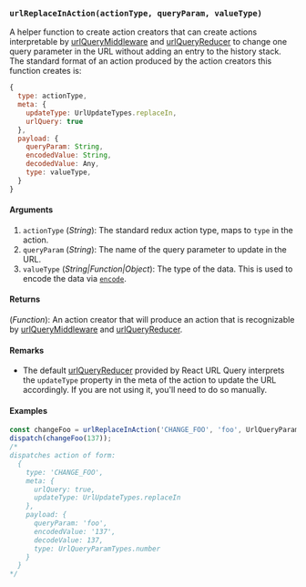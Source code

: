 ### `urlReplaceInAction(actionType, queryParam, valueType)`

A helper function to create action creators that can create actions interpretable by [urlQueryMiddleware](urlQueryMiddleware.md) and [urlQueryReducer](urlQueryReducer.md) to change one query parameter in the URL without adding an entry to the history stack. The standard format of an action produced by the action creators this function creates is:

```js
{
  type: actionType,
  meta: {
    updateType: UrlUpdateTypes.replaceIn,
    urlQuery: true
  },
  payload: {
    queryParam: String,
    encodedValue: String,
    decodedValue: Any,
    type: valueType,
  }
}
```


#### Arguments

1. `actionType` (*String*): The standard redux action type, maps to `type` in the action.
1. `queryParam` (*String*): The name of the query parameter to update in the URL.
1. `valueType` (*String|Function|Object*): The type of the data. This is used to encode the data via [`encode`](Serialize.md#encode).

#### Returns

(*Function*): An action creator that will produce an action that is recognizable by [urlQueryMiddleware](urlQueryMiddleware.md) and [urlQueryReducer](urlQueryReducer.md).

#### Remarks

* The default [urlQueryReducer](urlQueryReducer.md) provided by React URL Query interprets the `updateType` property in the meta of the action to update the URL accordingly. If you are not using it, you'll need to do so manually.

#### Examples

```js
const changeFoo = urlReplaceInAction('CHANGE_FOO', 'foo', UrlQueryParamTypes.number);
dispatch(changeFoo(137));
/*
dispatches action of form:
  {
    type: 'CHANGE_FOO',
    meta: {
      urlQuery: true,
      updateType: UrlUpdateTypes.replaceIn
    },
    payload: {
      queryParam: 'foo',
      encodedValue: '137',
      decodeValue: 137,
      type: UrlQueryParamTypes.number
    }
  }
*/
```

